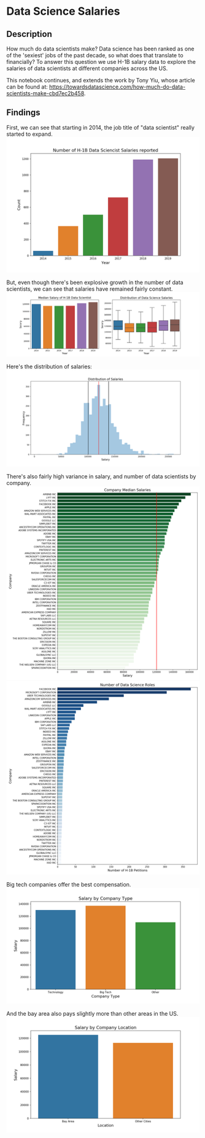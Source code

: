 # Data Science Salaries

## Description
How much do data scientists make? Data science has been ranked as one of the 'sexiest' jobs of the past decade, so what does that translate to financially? To answer this question we use H-1B salary data to explore the salaries of data scientists at different companies across the US.

This notebook continues, and extends the work by Tony Yiu, whose article can be found at: https://towardsdatascience.com/how-much-do-data-scientists-make-cbd7ec2b458.

## Findings
First, we can see that starting in 2014, the job title of "data scientist" really started to expand.
![Job Counts](https://github.com/Bassatron/dsSalary/blob/master/figures/job_counts.png?raw=true)

But, even though there's been explosive growth in the number of data scientists, we can see that salaries have remained fairly constant.
![Salaries](https://github.com/Bassatron/dsSalary/blob/master/figures/median_salary.png?raw=true)

Here's the distribution of salaries:
![Salary Distribution](https://github.com/Bassatron/dsSalary/blob/master/figures/salary_dist.png?raw=true)

There's also fairly high variance in salary, and number of data scientists by company.
![Salary by company](https://github.com/Bassatron/dsSalary/blob/master/figures/company_median_salary.png?raw=true)
![Jobs by company](https://github.com/Bassatron/dsSalary/blob/master/figures/company_hiring.png?raw=true)

Big tech companies offer the best compensation.
![Salary by company type](https://github.com/Bassatron/dsSalary/blob/master/figures/company_type.png?raw=true)

And the bay area also pays slightly more than other areas in the US.
![Salary by company location](https://github.com/Bassatron/dsSalary/blob/master/figures/salary_location.png?raw=true)
